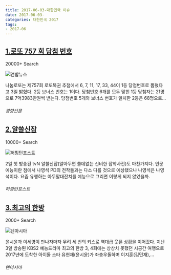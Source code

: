 ```yaml
---
title: 2017-06-03-대한민국 이슈
date: 2017-06-03-
categories: 대한민국 2017
tags: 
- 2017-06
---
```


[1.로또 757 회 당첨 번호](http://biz.khan.co.kr/khan_art_view.html?artid=201706032111001&code=920100)
--

20000+ Search

![연합뉴스](http://t1.gstatic.com/images?q=tbn:ANd9GcQEEaHCIhLQ53xyVLNMt3GIh_ijkRGuI_cKyaPTX31TQm9nylsfx43XTtQWuvZSmoo0ponhrTPy)

나눔로또는 제757회 로또복권 추첨에서 6, 7, 11, 17, 33, 44이 1등 당첨번호로 뽑혔다고 3일 밝혔다. 2등 보너스 번호는 1이다. 당첨번호 6개를 모두 맞힌 1등 당첨자는 21명으로 7억3983만원씩 받는다. 당첨번호 5개와 보너스 번호가 일치한 2등은 68명으로...
###### 경향신문

[2.알쓸신잡](http://www.huffingtonpost.kr/2017/06/03/story_n_16932618.html)
--

10000+ Search

![허핑턴포스트](http://t3.gstatic.com/images?q=tbn:ANd9GcTOSq4B6CYbYqWeKEHNTUl-5OroQYIze5xxWWgjjsNtcQD2y38ubDWpFrOZtNzkA7cgYNUUX6pF)

2일 첫 방송된 tvN 알쓸신잡(알아두면 쓸데없는 신비한 잡학사전)도 마찬가지다. 인문예능이란 점에서 나영석 PD의 전작들과는 다소 다를 것으로 예상됐으나 나영석은 나영석이다. 요즘 유행하는 아무말대잔치를 예능으로 그리면 이렇게 되지 않았을까.
###### 허핑턴포스트

[3.최고의 한방](http://tenasia.hankyung.com/archives/1225152)
--

2000+ Search

![텐아시아](http://t0.gstatic.com/images?q=tbn:ANd9GcS6MfF7L2CyNAR0tn46iXm9MS3XOoSK7zVyU2i3Jp1qQZ0BCNPo6zK3bUKuqqQFt_Gqui7sHcKF)

윤시윤과 이세영이 만나자마자 무려 세 번의 키스로 역대급 웃픈 상황을 이어갔다. 지난 3일 방송된 KBS2 예능드라마 최고의 한방 3, 4회에는 상상치 못했던 시공간 여행으로 2017년에 도착한 아이돌 스타 유현재(윤시윤)가 좌충우돌하며 이지훈(김민재),...
###### 텐아시아

